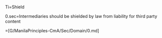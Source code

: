 Ti=Shield

0.sec=Intermediaries should be shielded by law from liability for third party content

=[G/ManilaPrinciples-CmA/Sec/Domain/0.md]